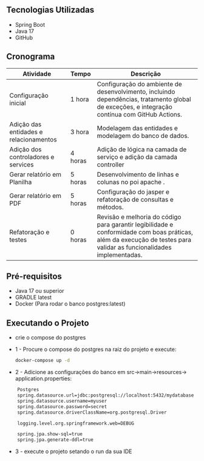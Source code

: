 ## Tecnologias Utilizadas

- Spring Boot
- Java 17
- GitHub

## Cronograma

| Atividade                              | Tempo   | Descrição                                                                                                                                                           |
| -------------------------------------- |---------|---------------------------------------------------------------------------------------------------------------------------------------------------------------------|
| Configuração inicial                   | 1 hora  | Configuração do ambiente de desenvolvimento, incluindo dependências, tratamento global de exceções, e integração contínua com GitHub Actions.                       |
| Adição das entidades e relacionamentos | 3 hora  | Modelagem das entidades e modelagem do banco de dados.                                                                                                              |
| Adição dos controladores e services    | 4 horas | Adição de lógica na camada de serviço e adição da camada controller                                                                                                 |
| Gerar relatório em Planilha            | 5 horas | Desenvolvimento de linhas e colunas no poi apache .                                                                                                                 |
| Gerar relatório em PDF                 | 5 horas | Configuração do jasper e refatoração de consultas e métodos.                                                                                                        |
| Refatoração e testes                   | 0 horas | Revisão e melhoria do código para garantir legibilidade e conformidade com boas práticas, além da execução de testes para validar as funcionalidades implementadas. |



## Pré-requisitos
- Java 17 ou superior
- GRADLE latest
- Docker (Para rodar o banco postgres:latest)

## Executando o Projeto
- crie o compose do postgres
- 1 - Procure o compose do postgres na raiz do projeto e execute:


   ```sh
   docker-compose up -d
   ```
- 2 - Adicione as configurações do banco em src->main->resources-> application.properties:

```sh
    Postgres
    spring.datasource.url=jdbc:postgresql://localhost:5432/mydatabase
    spring.datasource.username=myuser
    spring.datasource.password=secret
    spring.datasource.driverClassName=org.postgresql.Driver

    logging.level.org.springframework.web=DEBUG

    spring.jpa.show-sql=true
    spring.jpa.generate-ddl=true
   ```

- 3 - execute o projeto setando o run da sua IDE